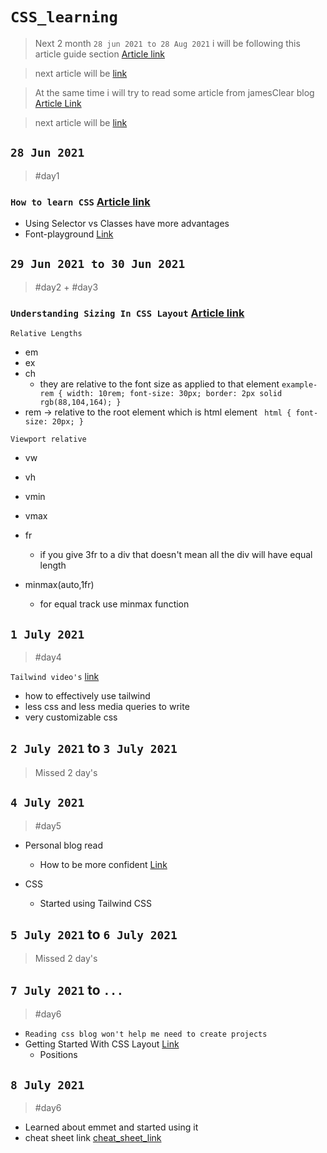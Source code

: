 # `CSS_learning`

> Next 2 month `28 jun 2021 to 28 Aug 2021` i will be following this article guide section [Article link](https://www.smashingmagazine.com/2018/05/guide-css-layout/)

> next article will be [link](https://www.smashingmagazine.com/2018/05/guide-css-layout/https://jamesclear.com/articles)

> At the same time i will try to read some article from jamesClear blog [Article Link](https://jamesclear.com/articles)

> next article will be [link](https://jamesclear.com/articles)

## `28 Jun 2021`

> #day1

### `How to learn CSS` [Article link](https://www.smashingmagazine.com/2019/01/how-to-learn-css/)

- Using Selector vs Classes have more advantages
- Font-playground [Link](https://play.typedetail.com/)

## `29 Jun 2021 to 30 Jun 2021`

> #day2 + #day3

### `Understanding Sizing In CSS Layout` [Article link](https://www.smashingmagazine.com/2018/01/understanding-sizing-css-layout/)

`Relative Lengths`

- em
- ex
- ch
  - they are relative to the font size as applied to that element `example-rem { width: 10rem; font-size: 30px; border: 2px solid rgb(88,104,164); }`
- rem -> relative to the root element which is html element
  ` html { font-size: 20px; }`

`Viewport relative`

- vw
- vh
- vmin
- vmax

- fr
  - if you give 3fr to a div that doesn't mean all the div will have equal length
- minmax(auto,1fr)
  - for equal track use minmax function

## `1 July 2021`

> #day4

`Tailwind video's` [link](https://www.youtube.com/watch?v=elgqxmdVms8&list=PL5f_mz_zU5eXWYDXHUDOLBE0scnuJofO0)

- how to effectively use tailwind
- less css and less media queries to write
- very customizable css

## `2 July 2021` to `3 July 2021`

> Missed 2 day's

## `4 July 2021`

> #day5

- Personal blog read

  - How to be more confident [Link](https://jamesclear.com/kasparov-confidence)

- CSS
  - Started using Tailwind CSS

## `5 July 2021` to `6 July 2021`

> Missed 2 day's

## `7 July 2021` to `...`

> #day6

- `Reading css blog won't help me need to create projects`
- Getting Started With CSS Layout [Link]('https://www.smashingmagazine.com/2018/05/guide-css-layout/')
  - Positions

## `8 July 2021`

> #day6

- Learned about emmet and started using it
- cheat sheet link [cheat_sheet_link](https://docs.emmet.io/cheat-sheet/)
